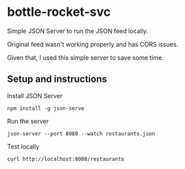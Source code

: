 # bottle-rocket-svc

Simple JSON Server to run the JSON feed locally.

Original feed wasn't working properly and has CORS issues.

Given that, I used this simple server to save some time.

## Setup and instructions

Install JSON Server

`npm install -g json-serve`

Run the server

`json-server --port 8080 --watch restaurants.json`

Test locally

`curl http://localhost:8080/restaurants`
